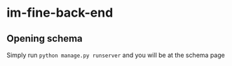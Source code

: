 # im-fine-back-end

## Opening schema
Simply run `python manage.py runserver` and you will be at the schema page
